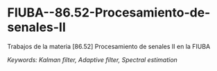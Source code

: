 # FIUBA--86.52-Procesamiento-de-senales-II
Trabajos de la materia [86.52] Procesamiento de senales II en la FIUBA

*Keywords: Kalman filter, Adaptive filter, Spectral estimation*
